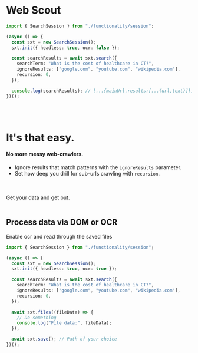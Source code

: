 # Web Scout

```typescript
import { SearchSession } from "./functionality/session";

(async () => {
  const sxt = new SearchSession();
  sxt.init({ headless: true, ocr: false });

  const searchResults = await sxt.search({
    searchTerm: "What is the cost of healthcare in CT?",
    ignoreResults: ["google.com", "youtube.com", "wikipedia.com"],
    recursion: 0,
  });

  console.log(searchResults); // [...{mainUrl,results:[...{url,text}]}]
})();
```

<br></br>

# It's that easy.

#### No more messy web-crawlers.

- Ignore results that match patterns with the `ignoreResults` parameter.
- Set how deep you drill for sub-urls crawling with `recursion`.

<br></br>
Get your data and get out.
<br></br>

## Process data via DOM or OCR

Enable ocr and read through the saved files

```typescript
import { SearchSession } from "./functionality/session";

(async () => {
  const sxt = new SearchSession();
  sxt.init({ headless: true, ocr: true });

  const searchResults = await sxt.search({
    searchTerm: "What is the cost of healthcare in CT?",
    ignoreResults: ["google.com", "youtube.com", "wikipedia.com"],
    recursion: 0,
  });

  await sxt.files((fileData) => {
    // Do-something
    console.log("File data:", fileData);
  });

  await sxt.save(); // Path of your choice
})();
```
